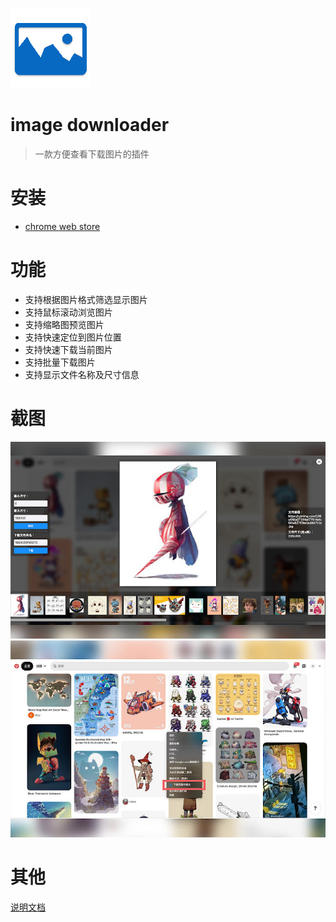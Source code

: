 ![](./logo.jpg)

# image downloader
> 一款方便查看下载图片的插件

# 安装
* [chrome web store](https://chrome.google.com/webstore/detail/image-downloader-pro/mbemenikbjakghfmdkfdochjdknoohab)

# 功能
* 支持根据图片格式筛选显示图片
* 支持鼠标滚动浏览图片
* 支持缩略图预览图片
* 支持快速定位到图片位置
* 支持快速下载当前图片
* 支持批量下载图片
* 支持显示文件名称及尺寸信息

# 截图
![](./assets/001.jpg)
![](./assets/002.jpg)

# 其他
[说明文档](https://xyccstudio.cn/books/imagedownloader/)
